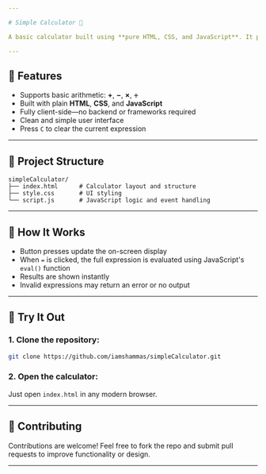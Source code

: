 ```yaml
---

# Simple Calculator 🧮

A basic calculator built using **pure HTML, CSS, and JavaScript**. It performs essential arithmetic operations like addition, subtraction, multiplication, and division—all running entirely in the browser with no external libraries or backend code.

---
```


## 🚀 Features

* Supports basic arithmetic: **+**, **−**, **×**, **÷**
* Built with plain **HTML**, **CSS**, and **JavaScript**
* Fully client-side—no backend or frameworks required
* Clean and simple user interface
* Press `C` to clear the current expression

---

## 📁 Project Structure

```
simpleCalculator/
├── index.html      # Calculator layout and structure
├── style.css       # UI styling
└── script.js       # JavaScript logic and event handling
```

---

## 🔧 How It Works

* Button presses update the on-screen display
* When `=` is clicked, the full expression is evaluated using JavaScript's `eval()` function
* Results are shown instantly
* Invalid expressions may return an error or no output

---

## 🧪 Try It Out

### 1. Clone the repository:

```bash
git clone https://github.com/iamshammas/simpleCalculator.git
```

### 2. Open the calculator:

Just open `index.html` in any modern browser.

---

## 🙌 Contributing

Contributions are welcome! Feel free to fork the repo and submit pull requests to improve functionality or design.

---
